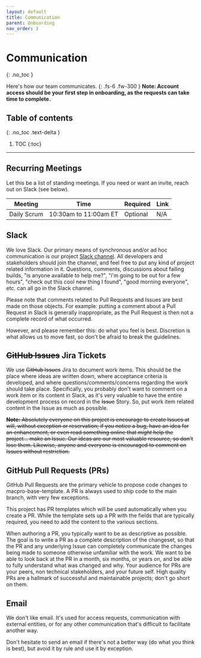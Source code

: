 ```yaml
---
layout: default
title: Communication
parent: Onboarding
nav_order: 3
---
```


# Communication
{: .no_toc }

Here's how our team communicates.
{: .fs-6 .fw-300 }
**Note:  Account access should be your first step in onboarding, as the requests can take time to complete.**

## Table of contents
{: .no_toc .text-delta }

1. TOC
{:toc}
---

## Recurring Meetings

Let this be a list of standing meetings.  If you need or want an invite, reach out on Slack (see below).

| Meeting      | Time                  | Required | Link |
| ------------ | --------------------- | -------- | ---- |
| Daily Scrum  | 10:30am to 11:00am ET | Optional | N/A  |

## Slack

We love Slack.  Our primary means of synchronous and/or ad hoc communication is our project [Slack channel](https://cmsgov.slack.com/archives/C0403M0D007).  All developers and stakeholders should join the channel, and feel free to put any kind of project related information in it.  Questions, comments, discussions about failing builds, "is anyone available to help me?", "i'm going to be out for a few hours", "check out this cool new thing I found", "good morning everyone", etc. can all go in the Slack channel.  

Please note that comments related to Pull Requests and Issues are best made on those objects.  For example:  putting a comment about a Pull Request in Slack is generally inappropriate, as the Pull Request is then not a complete record of what occurred.  

However, and please remember this:  do what you feel is best.  Discretion is what allows us to move fast, so don't be afraid to break the guidelines.

## ~~GitHub Issues~~ Jira Tickets

We use ~~GitHub Issues~~ Jira to document work items.  This should be the place where ideas are written down, where acceptance criteria is developed, and where questions/comments/concerns regarding the work should take place.  Specifically, you probably don't want to comment on a work item or its content in Slack, as it's very valuable to have the entire development process on record in the ~~Issue~~ Story.  So, put work item related content in the Issue as much as possible.

~~**Note:**  Absolutely everyone on this project is encourage to create Issues at will, without exception or reservation; if you notice a bug, have an idea for an enhancement, or even read something online that *might* help the project... make an Issue.  Our ideas are our most valuable resource, so don't lose them.  Likewise, anyone and everyone is encouraged to comment on Issues without restriction.~~

## GitHub Pull Requests (PRs)

GitHub Pull Requests are the primary vehicle to propose code changes to macpro-base-template.  A PR is always used to ship code to the main branch, with very few exceptions.

This project has PR templates which will be used automatically when you create a PR.  While the template sets up a PR with the fields that are typically required, you need to add the content to the various sections.

When authoring a PR, you typically want to be as descriptive as possible.  The goal is to write a PR as a complete description of the changeset, so that the PR and any underlying Issue can completely communicate the changes being made to someone otherwise unfamiliar with the work.  We want to be able to look back at the PR in a month, six months, or years on, and be able to fully understand what was changed and why.  Your audience for PRs are your peers, non technical stakeholders, and your future self.  High quality PRs are a hallmark of successful and maintainable projects; don't go short on them.

## Email

We don't like email.  It's used for access requests, communication with external entities, or for any other communication that's difficult to facilitate another way.  

Don't hesitate to send an email if there's not a better way (do what you think is best), but avoid it by rule and use it by exception.

